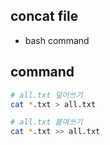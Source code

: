 ## concat file
+ bash command

## command
```bash
# all.txt 덮어쓰기
cat *.txt > all.txt

# all.txt 붙여쓰기
cat *.txt >> all.txt
```
